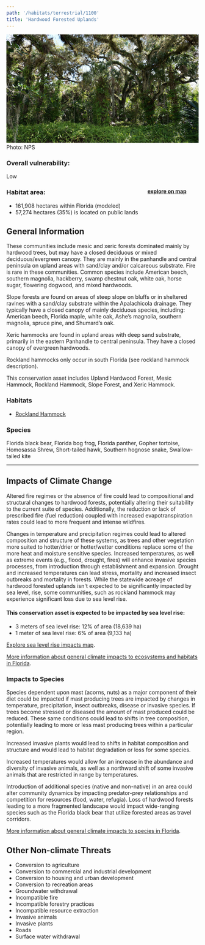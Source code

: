 ```yaml
---
path: '/habitats/terrestrial/1100'
title: 'Hardwood Forested Uplands'
---
```


<content-header icon="hardwood_forested_uplands" title="Hardwood Forested Uplands"></content-header>

<div id="TopSection">

<div class="header-photo"><img src="1100.jpg" alt="Photo for 1100"/>
<figcaption>Photo: NPS</figcaption></div>

<div>

### Overall vulnerability:

<div class="vulnerability vulnerability-low">Low</div>

<h3>Habitat area: 
<a href="/habitats/terrestrial/1100/map" style="float:right;font-size:smaller;margin-right: 2rem;">
<fa-icon name="map"></fa-icon>
explore on map
</a>
</h3>

-   161,908 hectares within Florida (modeled)
-   57,274 hectares (35%) is located on public lands

</div>
</div>

## General Information

These communities include mesic and xeric forests dominated mainly by hardwood trees, but may have a closed deciduous or mixed deciduous/evergreen canopy.  They are mainly in the panhandle and central peninsula on upland areas with sand/clay and/or calcareous substrate.  Fire is rare in these communities.  Common species include American beech, southern magnolia, hackberry, swamp chestnut oak, white oak, horse sugar, flowering dogwood, and mixed hardwoods.  

Slope forests are found on areas of steep slope on bluffs or in sheltered ravines with a sand/clay substrate within the Apalachicola drainage.  They typically have a  closed canopy of mainly deciduous species, including: American beech, Florida maple, white oak, Ashe’s magnolia, southern magnolia, spruce pine, and Shumard’s oak.  

Xeric hammocks are found in upland areas with deep sand substrate, primarily in the eastern Panhandle to central peninsula.  They have a closed canopy of evergreen hardwoods.  

Rockland hammocks only occur in south Florida (see rockland hammock description).

This conservation asset includes Upland Hardwood Forest, Mesic Hammock, Rockland Hammock, Slope Forest, and Xeric Hammock.

### Habitats

- [Rockland Hammock](/habitats//habitats/terrestrial/1130)



### Species

Florida black bear, Florida bog frog, Florida panther, Gopher tortoise, Homosassa Shrew, Short-tailed hawk, Southern hognose snake, Swallow-tailed kite

<hr />

## Impacts of Climate Change

Altered fire regimes or the absence of fire could lead to compositional and structural changes to hardwood forests, potentially altering their suitability to the current suite of species.  Additionally, the reduction or lack of prescribed fire (fuel reduction) coupled with increased evapotranspiration rates could lead to more frequent and intense wildfires.   

Changes in temperature and precipitation regimes could lead to altered composition and structure of these systems, as trees and other vegetation more suited to hotter/drier or hotter/wetter conditions replace some of the more heat and moisture sensitive species.  Increased temperatures, as well as extreme events (e.g., flood, drought, fires) will enhance invasive species processes, from introduction through establishment and expansion. Drought and increased temperatures can lead stress, mortality and increased insect outbreaks and mortality in forests. While the statewide acreage of hardwood forested uplands isn't expected to be significantly impacted by sea level, rise, some communities, such as rockland hammock may experience significant loss due to sea level rise.


#### This conservation asset is expected to be impacted by sea level rise:

- 3 meters of sea level rise: 12% of area (18,639 ha)
- 1 meter of sea level rise: 6% of area (9,133 ha)

[Explore sea level rise impacts map](/habitats/terrestrial/1100/map).


[More information about general climate impacts to ecosystems and habitats in Florida](/impacts/habitats).

### Impacts to Species

Species dependent upon mast (acorns, nuts) as a major component of their diet could be impacted if mast producing trees are impacted by changes in temperature, precipitation, insect outbreaks, disease or invasive species.  If trees become stressed or diseased the amount of mast produced could be reduced.  These same conditions could lead to shifts in tree composition, potentially leading to more or less mast producing trees within a particular region.  

Increased invasive plants would lead to shifts in habitat composition and structure and would lead to habitat degradation or loss for some species.  

Increased temperatures would allow for an increase in the abundance and diversity of invasive animals, as well as a northward shift of some invasive animals that are restricted in range by temperatures.  

Introduction of additional species (native and non-native) in an area could alter community dynamics by impacting predator-prey relationships and competition for resources (food, water, refugia).  Loss of hardwood forests leading to a more fragmented landscape would impact wide-ranging species such as the Florida black bear that utilize forested areas as travel corridors.

[More information about general climate impacts to species in Florida](/impacts/species).

## Other Non-climate Threats

-	Conversion to agriculture
-	Conversion to commercial and industrial development
-	Conversion to housing and urban development
-	Conversion to recreation areas
-	Groundwater withdrawal
-	Incompatible fire
-	Incompatible forestry practices
-	Incompatible resource extraction
-	Invasive animals
-	Invasive plants
-	Roads
-	Surface water withdrawal





